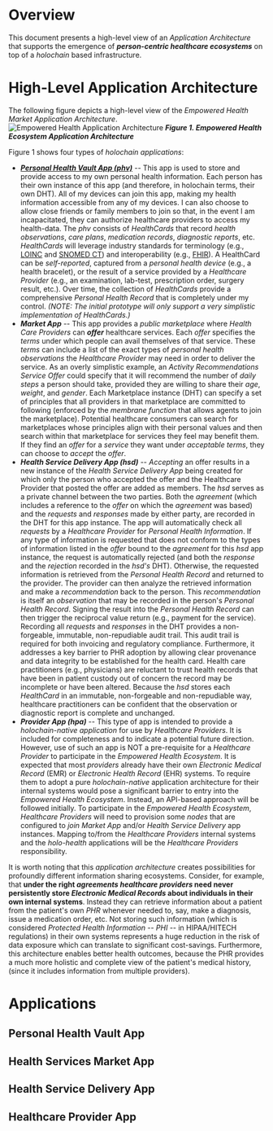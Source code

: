 # Overview

This document presents a high-level view of an _Application Architecture_ that supports the emergence of _**person-centric healthcare ecosystems**_ on top of a _holochain_ based infrastructure. 

# High-Level Application Architecture
 The following figure depicts a high-level view of the _Empowered Health Market Application Architecture_. 
![Empowered Health Application Architecture](https://github.com/evomimic/holo-health/blob/master/images/holo-health%20app%20architecture.png)
**_Figure 1. Empowered Health Ecosystem Application Architecture_**

Figure 1 shows four types of _holochain applications_:
* [**_Personal Health Vault App (phv)_**](https://github.com/evomimic/holo-health/blob/master/docs/phv.md) -- This app is used to store and provide access to my own personal health information. Each person has their own instance of this app (and therefore, in holochain terms, their own DHT). All of my devices can join this app, making my health information accessible from any of my devices. I can also choose to allow close friends or family members to join so that, in the event I am incapacitated, they can authorize healthcare providers to access my health-data. The _phv_ consists of _HealthCards_ that record _health observations_, _care plans_, _medication records_, _diagnostic reports_, etc. _HealthCards_ will leverage industry standards for terminology (e.g., [LOINC](https://loinc.org) and [SNOMED CT](https://www.snomed.org)) and interoperability (e.g., [FHIR](https://www.hl7.org/fhir/resourcelist.html)). A HealthCard can be _self-reported_, captured from a _personal health device_ (e.g., a health bracelet), or the result of a service provided by a _Healthcare Provider_ (e.g., an examination, lab-test, prescription order, surgery result, etc.). Over time, the collection of _HealthCards_ provide a comprehensive _Personal Health Record_ that is completely under my control. _(NOTE: The initial prototype will only support a very simplistic implementation of HealthCards.)_
* _**Market App**_ -- This app provides a _public marketplace_ where _Health Care Providers_ can _**offer**_ healthcare services. Each _offer_ specifies the _terms_ under which people can avail themselves of that service. These _terms_ can include a list of the exact types of _personal health observations_ the _Healthcare Provider_ may need in order to deliver the service.  As an overly simplistic example, an _Activity Recommendations Service Offer_ could specify that it will recommend the number of _daily steps_ a person should take, provided they are willing to share their _age_, _weight_, and _gender_. Each Marketplace instance (DHT) can specify a set of principles that all providers in that marketplace are committed to following (enforced by the _membrane function_ that allows agents to join the marketplace). Potential healthcare consumers can search for marketplaces whose principles align with their personal values and then search within that marketplace for services they feel may benefit them. If they find an _offer_ for a _service_ they want under _acceptable terms_, they can choose to _accept_ the _offer_.  
* _**Health Service Delivery App (hsd)**_ -- _Accepting_ an offer results in a new instance of the _Health Service Delivery App_ being created for which only the person who accepted the offer and the Healthcare Provider that posted the offer are added as members. The _hsd_ serves as a private channel between the two parties. Both the _agreement_ (which includes a reference to the _offer_ on which the _agreement_ was based) and the _requests_ and _responses_ made by either party, are recorded in the DHT for this app instance. The app will automatically check all _requests_ by a _Healthcare Provider_  for _Personal Health Information_. If any type of information is requested that does not conform to the types of information listed in the _offer_ bound to the _agreement_ for this _hsd_ app instance, the request is  automatically rejected (and both the _response_ and the _rejection_ recorded in the _hsd's_ DHT). Otherwise, the requested information is retrieved from the _Personal Health Record_ and returned to the provider. The provider can then analyze the retrieved information and make a _recommendation_ back to the person. This _recommendation_ is itself an _observation_ that may be recorded in the person's _Personal Health Record_. Signing the result into the _Personal Health Record_ can then trigger the reciprocal value return (e.g., payment for the service). Recording all _requests_ and _responses_ in the DHT provides a non-forgeable, immutable, non-repudiable audit trail. This audit trail is required for both invoicing and regulatory compliance. Furthermore, it addresses a key barrier to PHR adoption by allowing clear provenance and data integrity to be established for the health card. Health care practitioners (e.g., physicians) are reluctant to trust health records that have been in patient custody out of concern the record may be incomplete or have been altered. Because the _hsd_ stores each _HealthCard_ in an immutable, non-forgeable and non-repudiable way, healthcare practitioners can be confident that the observation or diagnostic report is complete and unchanged. 
* _**Provider App (hpa)**_ -- This type of app is intended to provide a _holochain-native application_ for use by _Healthcare Providers_. It is included for completeness and to indicate a potential future direction. However, use of such an app is NOT a pre-requisite for a _Healthcare Provider_ to participate in the _Empowered Health Ecosystem_. It is expected that most _providers_ already have their own _Electronic Medical Record_ (EMR) or _Electronic Health Record_ (EHR) systems. To require them to adopt a pure _holochain-native_ application architecture for their internal systems would pose a significant barrier to entry into the _Empowered Health Ecosystem_. Instead, an API-based approach will be followed initially. To participate in the _Empowered Health Ecosystem_, _Healthcare Providers_ will need to provision some _nodes_ that are configured to _join_ _Market App_ and/or _Health Service Delivery_ app instances. Mapping to/from the _Healthcare Providers_ internal systems and the _holo-health_ applications will be the _Healthcare Providers_ responsibility.  

It is worth noting that this _application architecture_ creates possibilities for profoundly different information sharing ecosystems. Consider, for example, that **under the right _agreements_ _healthcare providers_ need never persistently store _Electronic Medical Records_ about individuals in their own internal systems**. Instead they can retrieve information about a patient from the patient's own _PHR_ whenever needed to, say, make a diagnosis, issue a medication order, etc. Not storing such information (which is considered _Protected Health Information_ -- _PHI_ -- in HIPAA/HITECH regulations) in their own systems represents a huge reduction in the risk of data exposure which can translate to significant cost-savings. Furthermore, this architecture enables better health outcomes, because the PHR provides a much more holistic and complete view of the patient's medical history, (since it includes information from multiple providers). 

# Applications

## Personal Health Vault App



## Health Services Market App

## Health Service Delivery App

## Healthcare Provider App
